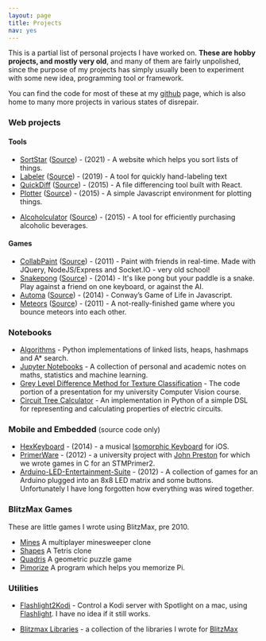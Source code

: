 ```yaml
---
layout: page
title: Projects
nav: yes
---
```


This is a partial list of personal projects I have worked on. **These are hobby projects, and mostly very old**, and many of them are fairly unpolished, since the purpose of my projects has simply usually been to experiment with some new idea, programming tool or framework.

You can find the code for most of these at my [github](https://github.com/Spacerat) page, which is also home to many more projects in various states of disrepair.

### Web projects

#### Tools

- [SortStar](https://sortstar.app "SortStar") ([Source](https://github.com/Spacerat/top5maker "SortStar Source")) - (2021) - A website which helps you sort lists of things.
- [Labeler](https://veryjoe.com/labeler "Labeler") ([Source](https://github.com/Spacerat/labeler "Labeler Source")) - (2019) - A tool for quickly hand-labeling text
- [QuickDiff](https://veryjoe.com/diff-site "QuickDiff") ([Source](https://github.com/Spacerat/diff-site "QuickDiff Source")) - (2015) - A file differencing tool built with React.
- [Plotter](https://veryjoe.com/CanvasPlotter/ "Plotter") ([Source](https://github.com/Spacerat/CanvasPlotter "Plotter Source")) - (2015) - A simple Javascript environment for plotting things.
<!-- - [Thumbnailer](https://thumbnailer.apps.veryjoe.com/ "Thumbnailer") - A niche little tool which downloads images from your website which are larger than the width/height tags say they should be, and then resizes them. I really can’t remember why I built this. -->
- [Alcoholculator](https://veryjoe.com/Alcoholculator "Alcoholculator") ([Source](https://github.com/Spacerat/Alcoholculator "Alcoholculator Source")) - (2015) - A tool for efficiently purchasing alcoholic beverages.

#### Games

- [CollabPaint](https://paint.veryjoe.com/ "CollabPaint") ([Source](https://github.com/Spacerat/CollabPaint "CollabPaint Source")) - (2011) - Paint with friends in real-time. Made with JQuery, NodeJS/Express and Socket.IO - very old school!
- [Snakepong](https://veryjoe.com/Snakepong/ "Snakepong") ([Source](https://github.com/Spacerat/Snakepong "Snakepong source")) - (2014) - It's like pong but your paddle is a snake. Play against a friend on one keyboard, or against the AI.
- [Automa](https://veryjoe.com/Automa/ "Automa") ([Source](https://github.com/Spacerat/Automa "Automa source")) - (2014) - Conway’s Game of Life in Javascript.
- [Meteors](https://veryjoe.com/Meteors/ "Meteors") ([Source](https://github.com/Spacerat/Meteors "Meteors source")) - (2011) - A not-really-finished game where you bounce meteors into each other.

### Notebooks

- [Algorithms](https://github.com/Spacerat/Algorithms "Algorithms") - Python implementations of linked lists, heaps, hashmaps and A\* search.
- [Jupyter Notebooks](https://github.com/Spacerat/Jupyter-Notebooks "Jupyter Notebooks") - A collection of personal and academic notes on maths, statistics and machine learning.
- [Grey Level Difference Method for Texture Classification](https://gist.github.com/Spacerat/beb692e9c64596c2bec5) - The code portion of a presentation for my university Computer Vision course.
- [Circuit Tree Calculator](https://gist.github.com/Spacerat/9959756 "Circuit Tree Calculator") - An implementation in Python of a simple DSL for representing and calculating properties of electric circuits.

### Mobile and Embedded <span style="font-size: 14px; font-weight: normal;">(source code only)</span>

- [HexKeyboard](https://github.com/Spacerat/HexKeyboard) - (2014) - a musical [Isomorphic Keyboard](https://en.wikipedia.org/wiki/Isomorphic_keyboard) for iOS.
- [PrimerWare](https://github.com/Spacerat/PrimerWare "PrimerWare") - (2012) - a university project with [John Preston](https://github.com/wcerfgba) for which we wrote games in C for an STMPrimer2.
- [Arduino-LED-Entertainment-Suite](https://github.com/Spacerat/Arduino-LED-entertainment-suite) - (2012) - A collection of games for an Arduino plugged into an 8x8 LED matrix and some buttons. Unfortunately I have long forgotten how everything was wired together.

### BlitzMax Games

These are little games I wrote using BlitzMax, pre 2010.

- [Mines](/projects/mines.html) A multiplayer minesweeper clone
- [Shapes](/projects/shapes.html) A Tetris clone
- [Quadris](/projects/quadris.html) A geometric puzzle game
- [Pimorize](/projects/pimorize.html) A program which helps you memorize Pi.

### Utilities

- [Flashlight2Kodi](https://github.com/Spacerat/Flashlight2Kodi "Flashlight2Kodi") - Control a Kodi server with Spotlight on a mac, using [Flashlight](https://github.com/nate-parrott/Flashlight). I have no idea if it still works.

- [Blitzmax Libraries](https://github.com/Spacerat/joe.mod "joe.mod") - a collection of the libraries I wrote for [BlitzMax](http://www.blitzbasic.com/Products/blitzmax.php)
